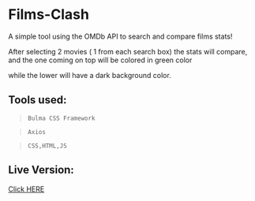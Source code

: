 # Films-Clash
A simple tool using the OMDb API to search and compare films stats!


After selecting 2 movies ( 1 from each search box) the stats will compare, and the one coming on top will be colored in green color


while the lower will have a dark background color.



## Tools used:

   >     Bulma CSS Framework


  >     Axios


>     CSS,HTML,JS


## Live Version:

[Click HERE](https://films-clash.netlify.app/)
